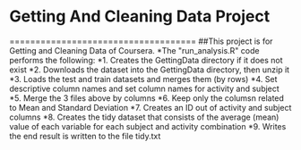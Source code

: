 # Getting And Cleaning Data Project

====================================
##This project is for Getting and Cleaning Data of Coursera.
*The "run_analysis.R" code performs the following:
*1. Creates the GettingData directory if it does not exist
*2. Downloads the dataset into the GettingData directory, then unzip it
*3. Loads the test and train datasets and merges them (by rows)
*4. Set descriptive column names and set column names for activity and subject
*5. Merge the 3 files above by columns
*6. Keep only the columsn related to Mean and Standard Deviation
*7. Creates an ID out of activity and subject columns 
*8. Creates the tidy dataset that consists of the average (mean) value of each variable for each subject and activity combination
*9. Writes the end result is written to the file tidy.txt